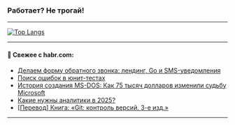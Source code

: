 ### Работает? Не трогай!

---
<!--
#### 🛠️ Technical stack:

![Java](https://img.shields.io/badge/Java-informational?logo=Oracle&style=flat&logoColor=white&color=FF4500)
![Kotlin](https://img.shields.io/badge/Kotlin-informational?logo=Kotlin&style=flat&logoColor=white&color=774D97)
![TS](https://img.shields.io/badge/TypeScript-informational?logo=typeScript&style=flat&logoColor=black&color=017acc)
![Python](https://img.shields.io/badge/Python-informational?logo=Python&style=flat&logoColor=black&color=ffdd54) <br>
![Spring](https://img.shields.io/badge/Spring-informational?logo=Spring&style=flat&logoColor=white&color=6DB33F) 
![SpringBoot](https://img.shields.io/badge/SpringBoot-informational?logo=SpringBoot&style=flat&logoColor=white&color=6DB33F)
![Nest](https://img.shields.io/badge/NestJS-informational?logo=NestJS&style=flat&logoColor=white&color=E0234E) 
![NodeJS](https://img.shields.io/badge/NodeJS-informational?logo=node.js&style=flat&logoColor=white&color=70A760)<br>
![PostgreSQL](https://img.shields.io/badge/PostgreSQL-informational?logo=PostgreSQL&style=flat&logoColor=white&color=DAA520)
![MongoDB](https://img.shields.io/badge/MongoDB-informational?logo=MongoDB&style=flat&logoColor=white&color=870000)
![Apache](https://img.shields.io/badge/Apache-informational?logo=apache&style=flat&logoColor=white&color=f74e28)

___ 
-->

<!--- #### 🛠️ : --->

[![Top Langs](https://github-readme-stats-82jvfl3w3-advtsettinggmailcoms-projects.vercel.app/api/top-langs/?username=zloylis&langs_count=10&hide_title=true&title_color=e6edf3&size_weight=0.5&count_weight=0.5&layout=compact&hide_progress=true&hide_border=true&theme=dracula)](https://github.com/zloylis)

<!---


####  :octocat:&nbsp;&nbsp; Статистика:

![GitHub stats](https://github-readme-stats-u2qms2cxw-advtsettinggmailcoms-projects.vercel.app/api?username=zloylis&show_icons=true&hide_border=true&theme=dracula&title_color=e6edf3&include_all_commits=true&count_private=true&hide_rank=false&hide_title=true&rank_icon=github)
-->
---

#### 💬 Свежее с habr.com:

<!-- BLOG-POST-LIST:START -->
- [Делаем форму обратного звонка: лендинг, Go и SMS-уведомления](https://habr.com/ru/companies/ru_mts/articles/856232/?utm_source=habrahabr&utm_medium=rss&utm_campaign=856232)
- [Поиск ошибок в юнит-тестах](https://habr.com/ru/companies/pvs-studio/articles/856220/?utm_source=habrahabr&utm_medium=rss&utm_campaign=856220)
- [История создания MS-DOS: Как 75 тысяч долларов изменили судьбу Microsoft](https://habr.com/ru/companies/first/articles/856212/?utm_source=habrahabr&utm_medium=rss&utm_campaign=856212)
- [Какие нужны аналитики в 2025?](https://habr.com/ru/articles/856214/?utm_source=habrahabr&utm_medium=rss&utm_campaign=856214)
- [[Перевод] Книга: «Git: контроль версий. 3-е изд.»](https://habr.com/ru/companies/piter/articles/854422/?utm_source=habrahabr&utm_medium=rss&utm_campaign=854422)
<!-- BLOG-POST-LIST:END -->

---
